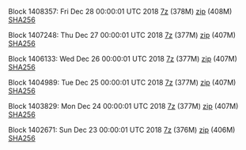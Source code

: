 Block 1408357: Fri Dec 28 00:00:01 UTC 2018 [7z](https://transfer.sh/sQWke/bootstrap.dat.20181228.7z) (378M) [zip](https://transfer.sh/yj3Rs/bootstrap.dat.20181228.zip) (408M) [SHA256](https://transfer.sh/EoASt/sha256.txt)

Block 1407248: Thu Dec 27 00:00:01 UTC 2018 [7z](https://transfer.sh/miutd/bootstrap.dat.20181227.7z) (377M) [zip](https://transfer.sh/dntyu/bootstrap.dat.20181227.zip) (407M) [SHA256](https://transfer.sh/12PiCT/sha256.txt)

Block 1406133: Wed Dec 26 00:00:01 UTC 2018 [7z](https://transfer.sh/10aKZj/bootstrap.dat.20181226.7z) (377M) [zip](https://transfer.sh/WSTGK/bootstrap.dat.20181226.zip) (407M) [SHA256](https://transfer.sh/GHTTK/sha256.txt)

Block 1404989: Tue Dec 25 00:00:01 UTC 2018 [7z](https://transfer.sh/3TLMz/bootstrap.dat.20181225.7z) (377M) [zip](https://transfer.sh/Y33Kn/bootstrap.dat.20181225.zip) (407M) [SHA256](https://transfer.sh/rOW57/sha256.txt)

Block 1403829: Mon Dec 24 00:00:01 UTC 2018 [7z](https://transfer.sh/6ZOvX/bootstrap.dat.20181224.7z) (377M) [zip](https://transfer.sh/12DNVC/bootstrap.dat.20181224.zip) (407M) [SHA256](https://transfer.sh/Nopuq/sha256.txt)

Block 1402671: Sun Dec 23 00:00:01 UTC 2018 [7z](https://transfer.sh/35MxE/bootstrap.dat.20181223.7z) (376M) [zip](https://transfer.sh/uxwTv/bootstrap.dat.20181223.zip) (406M) [SHA256](https://transfer.sh/FFv4k/sha256.txt)
